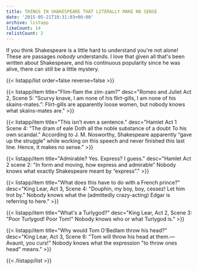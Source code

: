 ```yaml
---
title: THINGS IN SHAKESPEARE THAT LITERALLY MAKE NO SENSE
date: '2015-05-21T18:31:03+00:00'
archive: listapp
likeCount: 14
relistCount: 2
---
```


If you think Shakespeare is a little hard to understand you're not alone! These are passages *nobody* understands. I love that given all that's been written about Shakespeare, and his continuous popularity since he was alive, there can still be a little mystery.

{{< listapp/list order=false reverse=false >}}

   {{< listapp/item title="Flim-flam the zim-zam?"
      desc="Romeo and Juliet Act 2, Scene 5: “Scurvy knave, I am none of his flirt-gills, I am none of his skains-mates.”: Flirt-gills are apparently loose women, but nobody knows what skains-mates are." >}}

   {{< listapp/item title="This isn’t even a sentence."
      desc="Hamlet Act 1 Scene 4: “The dram of eale Doth all the noble substance of a doubt To his own scandal.” According to J. M. Nosworthy, Shakespeare apparently “gave up the struggle” while working on this speech and never finished this last line. Hence, it makes no sense." >}}

   {{< listapp/item title="Admirable? Yes. Express? I guess."
      desc="Hamlet Act 2 scene 2: \"In form and moving, how express and admirable” Nobody knows what exactly Shakespeare meant by “express”." >}}

   {{< listapp/item title="What does this have to do with a French prince?"
      desc="King Lear, Act 3, Scene 4: \"Douphin, my boy, boy, cessez! Let him trot by.\" Nobody knows what the (admittedly crazy-acting) Edgar is referring to here." >}}

   {{< listapp/item title="What's a Turlygod?"
      desc="King Lear, Act 2, Scene 3: \"Poor Turlygod! Poor Tom!\" Nobody knows who or what Turlygod is." >}}

   {{< listapp/item title="Why would Tom O'Bedlam throw his head?"
      desc="King Lear, Act 3, Scene 6: \"Tom will throw his head at them.—Avaunt, you curs!\" Nobody knows what the expression \"to throw ones head\" means." >}}

{{< /listapp/list >}}
